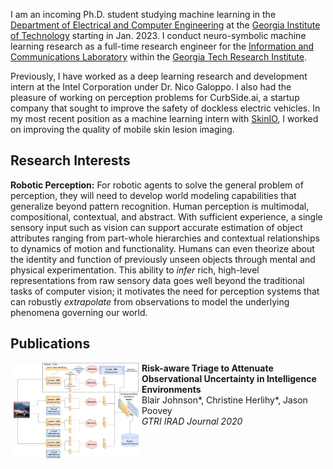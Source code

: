 I am an incoming Ph.D. student studying machine learning in the [Department of Electrical and Computer Engineering](https://www.ece.gatech.edu/) at the [Georgia Institute of Technology](https://www.gatech.edu/) starting in Jan. 2023. I conduct neuro-symbolic machine learning research as a full-time research engineer for the [Information and Communications Laboratory](https://www.gtri.gatech.edu/laboratories/information-and-communications-laboratory) within the [Georgia Tech Research Institute](https://www.gtri.gatech.edu/).

Previously, I have worked as a deep learning research and development intern at the Intel Corporation under Dr. Nico Galoppo. I also had the pleasure of working on perception problems for CurbSide.ai, a startup company that sought to improve the safety of dockless electric vehicles. In my most recent position as a machine learning intern with [SkinIO](https://skinio.com/), I worked on improving the quality of mobile skin lesion imaging.

## Research Interests
<!--**Neuro-Symbolic Machine Learning:** -->
**Robotic Perception:** For robotic agents to solve the general problem of perception, they will need to develop world modeling capabilities that generalize beyond pattern recognition. Human perception is multimodal, compositional, contextual, and abstract. With sufficient experience, a single sensory input such as vision can support accurate estimation of object attributes ranging from part-whole hierarchies and contextual relationships to dynamics of motion and functionality. Humans can even theorize about the identity and function of previously unseen objects through mental and physical experimentation. This ability to _infer_ rich, high-level representations from raw sensory data goes well beyond the traditional tasks of computer vision; it motivates the need for perception systems that can robustly _extrapolate_ from observations to model the underlying phenomena governing our world.

<!--
For robotic agents to solve the general problem of perception, they will need to discover both abstract and physical properties of their environment. Humans form internal representations of perceived objects that encode abstract concept hierarchies on top of physical property estimation. These representations inform how we plan and execute tasks, and I am interested in how future computer vision systems can create equally extensible and efficient representations.
-->
## Publications
<!-- Entry -->
<!-- Example from Angjoo Kanazawa
<tr>
<td class="thumbs"><p>
<a href="thumbs/amp_thumb.mp4" target="_blank">
<video autoplay loop muted playsinline width="90%">
<source src="thumbs/amp_light.mp4" type="video/mp4">
</video>
</a>
</p></td>
<td class="detail"><p><b id="papertitle">AMP: Adversarial Motion Priors for Stylized Physics-Based Character Control</b><br />Xue Bin Peng*, Ze Ma*, Pieter Abbeel, Sergey Levine, Angjoo Kanazawa <br />
<i>SIGGRAPH 2021</i> <img src="img/new_animated.gif"\><br />
[<a href="https://xbpeng.github.io/projects/AMP/index.html" target="_blank">Project Page</a>] [<a href="https://xbpeng.github.io/projects/AMP/2021_TOG_AMP.pdf" target="_blank">Paper</a>]  [<a href="https://github.com/xbpeng/DeepMimic" target="_blank">Code</a>] [<a href="bibtex/amp.txt" target="_blank">bibtex</a>]
</td>
</tr>
-->
<!-- Entry -->
<!--<tr>
<td>-->
<img src="/assets/img/artifacts/ratatoullie_thumb.png" width="200" align="left" hspace="5">
<td class="detail"><p><b id="papertitle">Risk-aware Triage to Attenuate Observational Uncertainty in Intelligence Environments</b><br />Blair Johnson*, Christine Herlihy*, Jason Poovey <br />
<i>GTRI IRAD Journal 2020</i><br />
<!--</td>
</tr>-->
